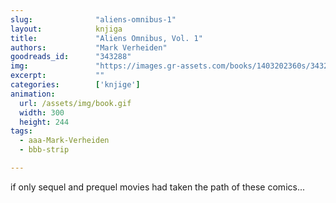 ```yaml
---
slug:              "aliens-omnibus-1"
layout:            knjiga
title:             "Aliens Omnibus, Vol. 1"
authors:           "Mark Verheiden"
goodreads_id:      "343288"
img:               "https://images.gr-assets.com/books/1403202360s/343288.jpg"
excerpt:           ""
categories:        ['knjige']
animation:
  url: /assets/img/book.gif
  width: 300
  height: 244
tags:
  - aaa-Mark-Verheiden
  - bbb-strip

---
```


if only sequel and prequel movies had taken the path of these comics...
